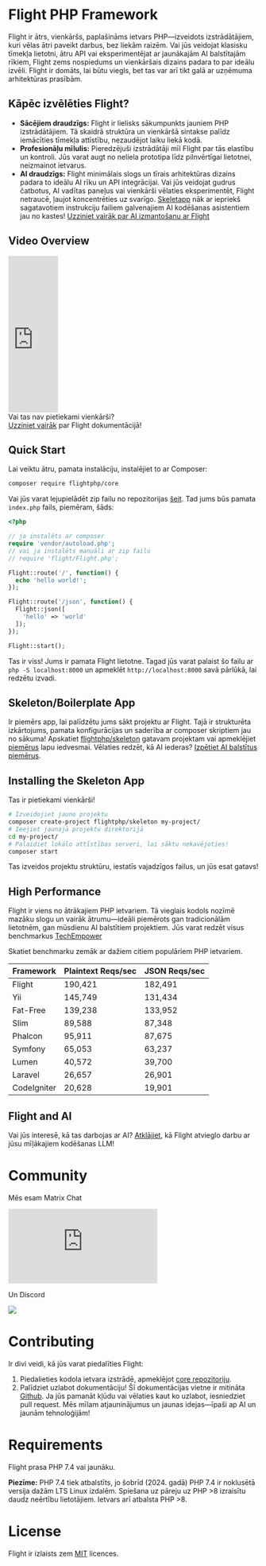 # Flight PHP Framework

Flight ir ātrs, vienkāršs, paplašināms ietvars PHP—izveidots izstrādātājiem, kuri vēlas ātri paveikt darbus, bez liekām raizēm. Vai jūs veidojat klasisku tīmekļa lietotni, ātru API vai eksperimentējat ar jaunākajām AI balstītajām rīkiem, Flight zems nospiedums un vienkāršais dizains padara to par ideālu izvēli. Flight ir domāts, lai būtu viegls, bet tas var arī tikt galā ar uzņēmuma arhitektūras prasībām.

## Kāpēc izvēlēties Flight?

- **Sācējiem draudzīgs:** Flight ir lielisks sākumpunkts jauniem PHP izstrādātājiem. Tā skaidrā struktūra un vienkāršā sintakse palīdz iemācīties tīmekļa attīstību, nezaudējot laiku liekā kodā.
- **Profesionāļu mīlulis:** Pieredzējuši izstrādātāji mīl Flight par tās elastību un kontroli. Jūs varat augt no neliela prototipa līdz pilnvērtīgai lietotnei, neizmainot ietvarus.
- **AI draudzīgs:** Flight minimālais slogs un tīrais arhitektūras dizains padara to ideālu AI rīku un API integrācijai. Vai jūs veidojat gudrus čatbotus, AI vadītas paneļus vai vienkārši vēlaties eksperimentēt, Flight netraucē, ļaujot koncentrēties uz svarīgo. [Skeletapp](https://github.com/flightphp/skeleton) nāk ar iepriekš sagatavotiem instrukciju failiem galvenajiem AI kodēšanas asistentiem jau no kastes! [Uzziniet vairāk par AI izmantošanu ar Flight](/learn/ai)

## Video Overview

<div class="flight-block-video">
  <div class="row">
    <div class="col-12 col-md-6 position-relative video-wrapper">
      <iframe class="video-bg" width="100vw" height="315" src="https://www.youtube.com/embed/VCztp1QLC2c?si=W3fSWEKmoCIlC7Z5" title="YouTube video player" frameborder="0" allow="accelerometer; autoplay; clipboard-write; encrypted-media; gyroscope; picture-in-picture; web-share" allowfullscreen></iframe>
    </div>
    <div class="col-12 col-md-6 fs-5 text-center mt-5 pt-5">
      <span class="flight-title-video">Vai tas nav pietiekami vienkārši?</span>
      <br>
      <a href="https://docs.flightphp.com/learn">Uzziniet vairāk</a> par Flight dokumentācijā!
    </div>
  </div>
</div>

## Quick Start

Lai veiktu ātru, pamata instalāciju, instalējiet to ar Composer:

```bash
composer require flightphp/core
```

Vai jūs varat lejupielādēt zip failu no repozitorijas [šeit](https://github.com/flightphp/core). Tad jums būs pamata `index.php` fails, piemēram, šāds:

```php
<?php

// ja instalēts ar composer
require 'vendor/autoload.php';
// vai ja instalēts manuāli ar zip failu
// require 'flight/Flight.php';

Flight::route('/', function() {
  echo 'hello world!';
});

Flight::route('/json', function() {
  Flight::json([
	'hello' => 'world'
  ]);
});

Flight::start();
```

Tas ir viss! Jums ir pamata Flight lietotne. Tagad jūs varat palaist šo failu ar `php -S localhost:8000` un apmeklēt `http://localhost:8000` savā pārlūkā, lai redzētu izvadi.

## Skeleton/Boilerplate App

Ir piemērs app, lai palīdzētu jums sākt projektu ar Flight. Tajā ir strukturēta izkārtojums, pamata konfigurācijas un saderība ar composer skriptiem jau no sākuma! Apskatiet [flightphp/skeleton](https://github.com/flightphp/skeleton) gatavam projektam vai apmeklējiet [piemērus](examples) lapu iedvesmai. Vēlaties redzēt, kā AI iederas? [Izpētiet AI balstītus piemērus](/learn/ai).

## Installing the Skeleton App

Tas ir pietiekami vienkārši!

```bash
# Izveidojiet jauno projektu
composer create-project flightphp/skeleton my-project/
# Ieejiet jaunajā projektu direktorijā
cd my-project/
# Palaidiet lokālo attīstības serveri, lai sāktu nekavējoties!
composer start
```

Tas izveidos projektu struktūru, iestatīs vajadzīgos failus, un jūs esat gatavs!

## High Performance

Flight ir viens no ātrākajiem PHP ietvariem. Tā vieglais kodols nozīmē mazāku slogu un vairāk ātrumu—ideāli piemērots gan tradicionālām lietotnēm, gan mūsdienu AI balstītiem projektiem. Jūs varat redzēt visus benchmarkus [TechEmpower](https://www.techempower.com/benchmarks/#section=data-r18&hw=ph&test=frameworks)

Skatiet benchmarku zemāk ar dažiem citiem populāriem PHP ietvariem.

| Framework | Plaintext Reqs/sec | JSON Reqs/sec |
| --------- | ------------ | ------------ |
| Flight      | 190,421    | 182,491 |
| Yii         | 145,749    | 131,434 |
| Fat-Free    | 139,238    | 133,952 |
| Slim        | 89,588     | 87,348  |
| Phalcon     | 95,911     | 87,675  |
| Symfony     | 65,053     | 63,237  |
| Lumen       | 40,572     | 39,700  |
| Laravel     | 26,657     | 26,901  |
| CodeIgniter | 20,628     | 19,901  |


## Flight and AI

Vai jūs interesē, kā tas darbojas ar AI? [Atklājiet](/learn/ai), kā Flight atvieglo darbu ar jūsu mīļākajiem kodēšanas LLM!

# Community

Mēs esam Matrix Chat

[![Matrix](https://img.shields.io/matrix/flight-php-framework%3Amatrix.org?server_fqdn=matrix.org&style=social&logo=matrix)](https://matrix.to/#/#flight-php-framework:matrix.org)

Un Discord

[![](https://dcbadge.limes.pink/api/server/https://discord.gg/Ysr4zqHfbX)](https://discord.gg/Ysr4zqHfbX)

# Contributing

Ir divi veidi, kā jūs varat piedalīties Flight:

1. Piedalieties kodola ietvara izstrādē, apmeklējot [core repozitoriju](https://github.com/flightphp/core).
2. Palīdziet uzlabot dokumentāciju! Šī dokumentācijas vietne ir mitināta [Github](https://github.com/flightphp/docs). Ja jūs pamanāt kļūdu vai vēlaties kaut ko uzlabot, iesniedziet pull request. Mēs mīlam atjauninājumus un jaunas idejas—īpaši ap AI un jaunām tehnoloģijām!

# Requirements

Flight prasa PHP 7.4 vai jaunāku.

**Piezīme:** PHP 7.4 tiek atbalstīts, jo šobrīd (2024. gadā) PHP 7.4 ir noklusētā versija dažām LTS Linux izdalēm. Spiešana uz pāreju uz PHP >8 izraisītu daudz neērtību lietotājiem. Ietvars arī atbalsta PHP >8.

# License

Flight ir izlaists zem [MIT](https://github.com/flightphp/core/blob/master/LICENSE) licences.